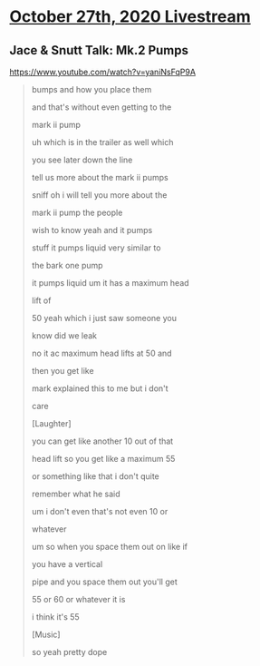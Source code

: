 # [October 27th, 2020 Livestream](../2020-10-27.md)
## Jace & Snutt Talk: Mk.2 Pumps
https://www.youtube.com/watch?v=yaniNsFqP9A
> bumps and how you place them
>
> and that's without even getting to the
>
> mark ii pump
>
> uh which is in the trailer as well which
>
> you see later down the line
>
> tell us more about the mark ii pumps
>
> sniff oh i will tell you more about the
>
> mark ii pump the people
>
> wish to know yeah and it pumps
>
> stuff it pumps liquid very similar to
>
> the bark one pump
>
> it pumps liquid um it has a maximum head
>
> lift of
>
> 50 yeah which i just saw someone you
>
> know did we leak
>
> no it ac maximum head lifts at 50 and
>
> then you get like
>
> mark explained this to me but i don't
>
> care
>
> [Laughter]
>
> you can get like another 10 out of that
>
> head lift so you get like a maximum 55
>
> or something like that i don't quite
>
> remember what he said
>
> um i don't even that's not even 10 or
>
> whatever
>
> um so when you space them out on like if
>
> you have a vertical
>
> pipe and you space them out you'll get
>
> 55 or 60 or whatever it is
>
> i think it's 55
>
> [Music]
>
> so yeah pretty dope
>
